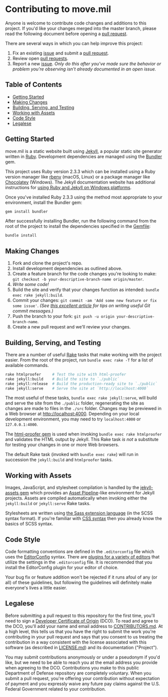 # Contributing to move.mil

Anyone is welcome to contribute code changes and additions to this project. If you'd like your changes merged into the master branch, please read the following document before opening a [pull request][pulls].

There are several ways in which you can help improve this project:

1. Fix an existing [issue][issues] and submit a [pull request][pulls].
1. Review open [pull requests][pulls].
1. Report a new [issue][issues]. _Only do this after you've made sure the behavior or problem you're observing isn't already documented in an open issue._

## Table of Contents

- [Getting Started](#getting-started)
- [Making Changes](#making-changes)
- [Building, Serving, and Testing](#building-serving-and-testing)
- [Working with Assets](#working-with-assets)
- [Code Style](#code-style)
- [Legalese](#legalese)

## Getting Started

move.mil is a static website built using [Jekyll](http://jekyllrb.com/), a popular static site generator written in [Ruby](https://www.ruby-lang.org/). Development dependencies are managed using the [Bundler](http://bundler.io/) gem.

This project uses Ruby version 2.3.3 which can be installed using a Ruby version manager like [rbenv](https://github.com/rbenv/rbenv) (macOS, Linux) or a package manager like [Chocolatey](https://chocolatey.org/) (Windows). The Jekyll documentation website has additional instructions for [using Ruby and Jekyll on Windows platforms](https://jekyllrb.com/docs/windows/).

Once you've installed Ruby 2.3.3 using the method most appropriate to your environment, install the Bundler gem:

```sh
gem install bundler
```

After successfully installing Bundler, run the following command from the root of the project to install the dependencies specified in the [Gemfile][gemfile]:

```sh
bundle install
```

## Making Changes

1. Fork and clone the project's repo.
1. Install development dependencies as outlined above.
1. Create a feature branch for the code changes you're looking to make: `git checkout -b your-descriptive-branch-name origin/master`.
1. _Write some code!_
1. Build the site and verify that your changes function as intended: `bundle exec rake jekyll:build`.
1. Commit your changes: `git commit -am 'Add some new feature or fix some issue'`. _(See [this excellent article](https://chris.beams.io/posts/git-commit/) for tips on writing useful Git commit messages.)_
1. Push the branch to your fork: `git push -u origin your-descriptive-branch-name`.
1. Create a new pull request and we'll review your changes.

## Building, Serving, and Testing

There are a number of useful [Rake](https://github.com/ruby/rake) tasks that make working with the project easier. From the root of the project, run `bundle exec rake -T` for a list of available commands.

```sh
rake htmlproofer     # Test the site with html-proofer
rake jekyll:build    # Build the site to `./public`
rake jekyll:release  # Build the production-ready site to `./public`
rake jekyll:serve    # Serve the site at `http://localhost:4000`
```

The most useful of these tasks, `bundle exec rake jekyll:serve`, will build and serve the site from the `./public` folder, regenerating the site as changes are made to files in the `./src` folder. Changes may be previewed in a Web browser at [http://localhost:4000](http://localhost:4000). Depending on your local development environment, you may need to try `localhost:4000` or `127.0.0.1:4000`.

The [html-proofer gem](https://github.com/gjtorikian/html-proofer) is used when invoking `bundle exec rake htmlproofer` and validates the HTML output by Jekyll. This Rake task _is not_ a substitute for testing your changes in one or more Web browsers.

The default Rake task (invoked with `bundle exec rake`) will run in succession the `jekyll:build` and `htmlproofer` tasks.

## Working with Assets

Images, JavaScript, and stylesheet compilation is handled by the [jekyll-assets gem](https://github.com/jekyll/jekyll-assets) which provides an [Asset Pipeline](http://guides.rubyonrails.org/asset_pipeline.html)-like environment for Jekyll projects. Assets are compiled automatically when invoking either the `jekyll:build` or `jekyll:serve` Rake tasks.

Stylesheets are written using [the Sass extension language](http://sass-lang.com/) (in the SCSS syntax format). If you're familiar with [CSS syntax](https://developer.mozilla.org/en-US/docs/Web/CSS/Syntax) then you already know the basics of SCSS syntax.

## Code Style

Code formatting conventions are defined in the `.editorconfig` file which uses the [EditorConfig](http://editorconfig.org/) syntax. There are [plugins for a variety of editors](http://editorconfig.org/#download) that utilize the settings in the `.editorconfig` file. It is recommended that you install the EditorConfig plugin for your editor of choice.

Your bug fix or feature addition won't be rejected if it runs afoul of any (or all) of these guidelines, but following the guidelines will definitely make everyone's lives a little easier.

## Legalese

Before submitting a pull request to this repository for the first time, you'll need to sign a [Developer Certificate of Origin](https://developercertificate.org/) (DCO). To read and agree to the DCO, you'll add your name and email address to [CONTRIBUTORS.md][contributors]. At a high level, this tells us that you have the right to submit the work you're contributing in your pull request and says that you consent to us treating the contribution in a way consistent with the license associated with this software (as described in [LICENSE.md][license]) and its documentation ("Project").

You may submit contributions anonymously or under a pseudonym if you'd like, but we need to be able to reach you at the email address you provide when agreeing to the DCO. Contributions you make to this public Department of Defense repository are completely voluntary. When you submit a pull request, you're offering your contribution without expectation of payment and you expressly waive any future pay claims against the U.S. Federal Government related to your contribution.

[contributors]: https://github.com/deptofdefense/move.mil/blob/master/CONTRIBUTORS.md
[gemfile]: https://github.com/deptofdefense/move.mil/blob/master/Gemfile
[issues]: https://github.com/deptofdefense/move.mil/issues
[license]: https://github.com/deptofdefense/move.mil/blob/master/LICENSE.md
[pulls]: https://github.com/deptofdefense/move.mil/pulls
